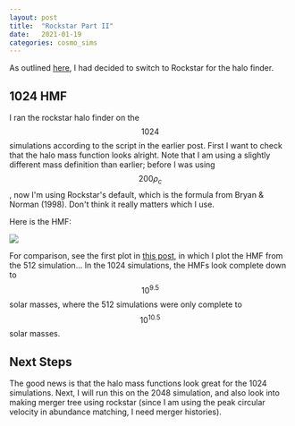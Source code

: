 ```yaml
---
layout: post
title:  "Rockstar Part II"
date:   2021-01-19
categories: cosmo_sims
---
```


As outlined <a href="https://ndrakos.github.io/blog/cosmo_sims/Rockstar/">here</a>, I had decided to switch to Rockstar for the halo finder.


## 1024 HMF

I ran the rockstar halo finder on the $$1024$$ simulations according to the script in the earlier post. First I want to check that the halo mass function looks alright. Note that I am using a slightly different mass definition than earlier; before I was using  $$200\rho_c$$, now I'm using Rockstar's default, which is the formula from Bryan & Norman (1998). Don't think it really matters which I use.

Here is the HMF:

<img src="{{ site.baseurl }}/assets/plots/20210119_HMF.png">

For comparison, see the first plot in <a href="https://ndrakos.github.io/blog/mocks/HMF_Lightcone/">this post</a>, in which I plot the HMF from the 512 simulation... In the 1024 simulations, the HMFs look complete down to $$10^{9.5}$$ solar masses, where the 512 simulations were only complete to $$10^{10.5}$$ solar masses.

## Next Steps

The good news is that the halo mass functions look great for the 1024 simulations. Next, I will run this on the 2048 simulation, and also look into making merger tree using rockstar (since I am using the peak circular velocity in abundance matching, I need merger histories).
